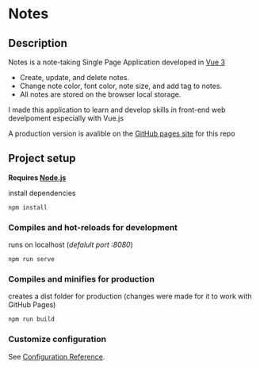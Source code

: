 # Notes

## Description

Notes is a note-taking Single Page Application developed in [Vue 3](https://github.com/vuejs/docs)

-   Create, update, and delete notes.
-   Change note color, font color, note size, and add tag to notes.
-   All notes are stored on the browser local storage.

I made this application to learn and develop skills in front-end web develpoment especially with Vue.js

A production version is avalible on the [GitHub pages site](https://amhassan1.github.io/Notes/) for this repo

## Project setup

**Requires [Node.js](https://nodejs.org/en/)**

install dependencies

```
npm install
```

### Compiles and hot-reloads for development

runs on localhost (_defalult port :8080_)

```
npm run serve
```

### Compiles and minifies for production

creates a dist folder for production (changes were made for it to work with GitHub Pages)

```
npm run build
```

### Customize configuration

See [Configuration Reference](https://cli.vuejs.org/config/).
